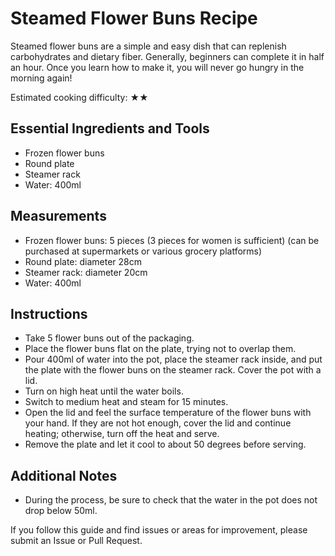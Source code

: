 # Steamed Flower Buns Recipe

Steamed flower buns are a simple and easy dish that can replenish carbohydrates and dietary fiber. Generally, beginners can complete it in half an hour. Once you learn how to make it, you will never go hungry in the morning again!

Estimated cooking difficulty: ★★

## Essential Ingredients and Tools

- Frozen flower buns
- Round plate
- Steamer rack
- Water: 400ml

## Measurements

- Frozen flower buns: 5 pieces (3 pieces for women is sufficient) (can be purchased at supermarkets or various grocery platforms)
- Round plate: diameter 28cm
- Steamer rack: diameter 20cm
- Water: 400ml

## Instructions

- Take 5 flower buns out of the packaging.
- Place the flower buns flat on the plate, trying not to overlap them.
- Pour 400ml of water into the pot, place the steamer rack inside, and put the plate with the flower buns on the steamer rack. Cover the pot with a lid.
- Turn on high heat until the water boils.
- Switch to medium heat and steam for 15 minutes.
- Open the lid and feel the surface temperature of the flower buns with your hand. If they are not hot enough, cover the lid and continue heating; otherwise, turn off the heat and serve.
- Remove the plate and let it cool to about 50 degrees before serving.

## Additional Notes

- During the process, be sure to check that the water in the pot does not drop below 50ml.

If you follow this guide and find issues or areas for improvement, please submit an Issue or Pull Request.
